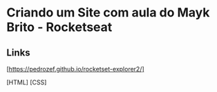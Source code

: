 # Criando um Site com aula do Mayk Brito - Rocketseat

## Links


[https://pedrozef.github.io/rocketset-explorer2/]

[HTML]
[CSS]
